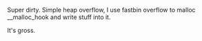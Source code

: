 Super dirty. Simple heap overflow, I use fastbin overflow to malloc __malloc_hook and write stuff into it.

It's gross.
